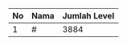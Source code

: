 | No | Nama            | Jumlah Level |
|----|-----------------|--------------|
| 1  | #    |    3884        |
